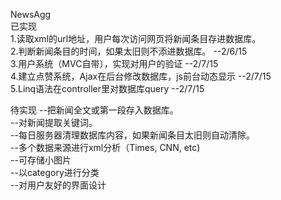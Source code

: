 NewsAgg  
已实现  
1.读取xml的url地址，用户每次访问网页将新闻条目存进数据库。   
2.判断新闻条目的时间，如果太旧则不添进数据库。 --2/6/15  
3.用户系统（MVC自带），实现对用户的验证 --2/7/15  
4.建立点赞系统，Ajax在后台修改数据库，js前台动态显示 --2/7/15  
5.Linq语法在controller里对数据库query --2/7/15  

待实现
--把新闻全文或第一段存入数据库。  
--对新闻提取关键词。  
--每日服务器清理数据库内容，如果新闻条目太旧则自动清除。  
--多个数据来源进行xml分析（Times, CNN, etc)  
--可存储小图片  
--以category进行分类  
--对用户友好的界面设计  
